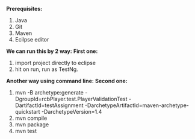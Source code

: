 **Prerequisites:**
1. Java
2. Git
3. Maven
4. Ecilpse editor

**We can run this by 2 way:**
**First one:**
1. import project directly to eclipse
2. hit on run, run as TestNg.

**Another way using command line:**
**Second one:**
1. mvn -B archetype:generate -DgroupId=rcbPlayer.test.PlayerValidationTest -DartifactId=testAssignment -DarchetypeArtifactId=maven-archetype-quickstart -DarchetypeVersion=1.4
2. mvn compile
3. mvn package
4. mvn test
